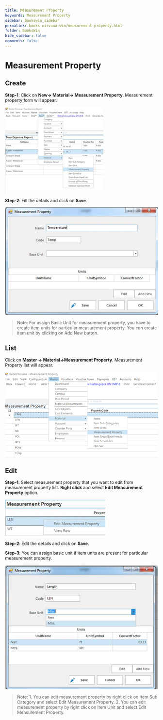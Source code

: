 ```yaml
---
title: Measurement Property
keywords: Measurement Property
sidebar: bookswin_sidebar
permalink: books-nirvana-win/measurement-property.html
folder: BooksWin
hide_sidebar: false
comments: false
---
```


# Measurement Property

## Create

**Step-1**: Click on **New-> Material-> Measurement Property**. Measurement property form will appear.

![](/images/measure-property-create.jpg)

**Step-2**: Fill the details and click on **Save**.

![](/images/measure-property-create-save.jpg)

>Note: For assign Basic Unit for measurement property, you have to create item units for particular measurement property. You can create item unit by clicking on Add New button.



## List

Click on **Master -> Material->Measurement Property**. Measurement Property list will appear.

![](/images/measure-property-list.png)

## Edit

**Step-1**: Select measurement property that you want to edit from measurement property list. **Right click** and select **Edit Measurement Property** option.

![](/images/measure-property-edit-menu.jpg)

**Step-2**: Edit the details and click on **Save**.

**Step-3**: You can assign basic unit if item units are present for particular measurement property.

![](/images/measure-property-edit.jpg)

>Note: 1. You can edit measurement property by right click on Item Sub Category and select Edit Measurement Property.
       2. You can edit measurement property by right click on Item Unit and select Edit Measurement Property.

